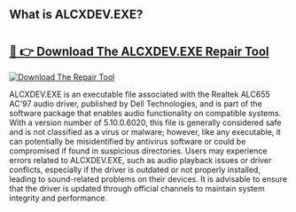 ## What is ALCXDEV.EXE? 

# <h2><a href="https://exedetect.com/download.php?ALCXDEV.EXE">🔗 👉 Download The ALCXDEV.EXE Repair Tool</a></h2>

[![Download The Repair Tool](https://exedetect.com/download-button.jpg)](https://exedetect.com/download.php?ALCXDEV.EXE)

ALCXDEV.EXE is an executable file associated with the Realtek ALC655 AC'97 audio driver, published by Dell Technologies, and is part of the software package that enables audio functionality on compatible systems. With a version number of 5.10.0.6020, this file is generally considered safe and is not classified as a virus or malware; however, like any executable, it can potentially be misidentified by antivirus software or could be compromised if found in suspicious directories. Users may experience errors related to ALCXDEV.EXE, such as audio playback issues or driver conflicts, especially if the driver is outdated or not properly installed, leading to sound-related problems on their devices. It is advisable to ensure that the driver is updated through official channels to maintain system integrity and performance.